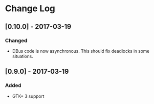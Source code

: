 # Change Log

## [0.10.0] - 2017-03-19
### Changed
- DBus code is now asynchronous. This should fix deadlocks in some situations.

## [0.9.0] - 2017-03-19
### Added
- GTK+ 3 support
